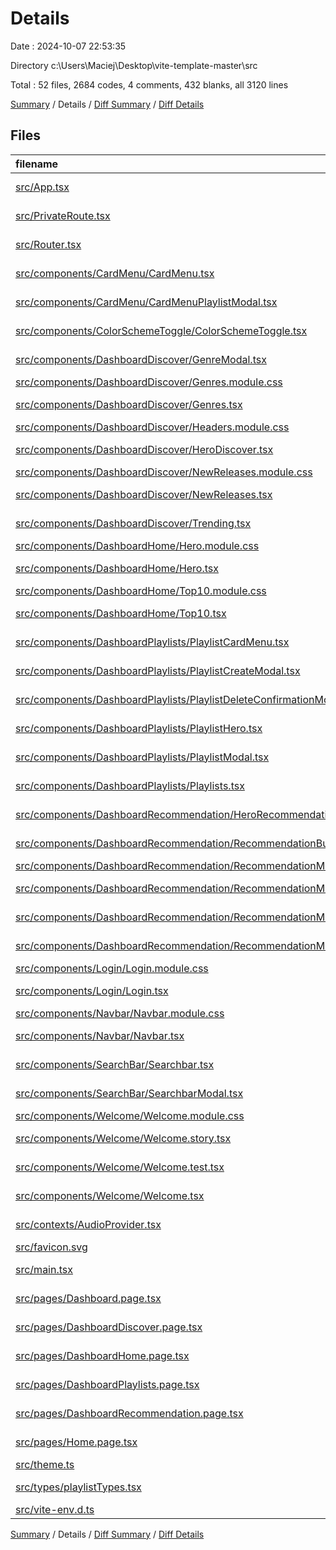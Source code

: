 # Details

Date : 2024-10-07 22:53:35

Directory c:\\Users\\Maciej\\Desktop\\vite-template-master\\src

Total : 52 files,  2684 codes, 4 comments, 432 blanks, all 3120 lines

[Summary](results.md) / Details / [Diff Summary](diff.md) / [Diff Details](diff-details.md)

## Files
| filename | language | code | comment | blank | total |
| :--- | :--- | ---: | ---: | ---: | ---: |
| [src/App.tsx](/src/App.tsx) | TypeScript JSX | 11 | 0 | 2 | 13 |
| [src/PrivateRoute.tsx](/src/PrivateRoute.tsx) | TypeScript JSX | 9 | 0 | 2 | 11 |
| [src/Router.tsx](/src/Router.tsx) | TypeScript JSX | 48 | 0 | 4 | 52 |
| [src/components/CardMenu/CardMenu.tsx](/src/components/CardMenu/CardMenu.tsx) | TypeScript JSX | 45 | 0 | 8 | 53 |
| [src/components/CardMenu/CardMenuPlaylistModal.tsx](/src/components/CardMenu/CardMenuPlaylistModal.tsx) | TypeScript JSX | 93 | 0 | 19 | 112 |
| [src/components/ColorSchemeToggle/ColorSchemeToggle.tsx](/src/components/ColorSchemeToggle/ColorSchemeToggle.tsx) | TypeScript JSX | 11 | 0 | 3 | 14 |
| [src/components/DashboardDiscover/GenreModal.tsx](/src/components/DashboardDiscover/GenreModal.tsx) | TypeScript JSX | 116 | 0 | 12 | 128 |
| [src/components/DashboardDiscover/Genres.module.css](/src/components/DashboardDiscover/Genres.module.css) | CSS | 7 | 0 | 4 | 11 |
| [src/components/DashboardDiscover/Genres.tsx](/src/components/DashboardDiscover/Genres.tsx) | TypeScript JSX | 139 | 0 | 17 | 156 |
| [src/components/DashboardDiscover/Headers.module.css](/src/components/DashboardDiscover/Headers.module.css) | CSS | 9 | 0 | 0 | 9 |
| [src/components/DashboardDiscover/HeroDiscover.tsx](/src/components/DashboardDiscover/HeroDiscover.tsx) | TypeScript JSX | 19 | 0 | 4 | 23 |
| [src/components/DashboardDiscover/NewReleases.module.css](/src/components/DashboardDiscover/NewReleases.module.css) | CSS | 42 | 0 | 9 | 51 |
| [src/components/DashboardDiscover/NewReleases.tsx](/src/components/DashboardDiscover/NewReleases.tsx) | TypeScript JSX | 136 | 0 | 13 | 149 |
| [src/components/DashboardDiscover/Trending.tsx](/src/components/DashboardDiscover/Trending.tsx) | TypeScript JSX | 138 | 0 | 23 | 161 |
| [src/components/DashboardHome/Hero.module.css](/src/components/DashboardHome/Hero.module.css) | CSS | 62 | 0 | 9 | 71 |
| [src/components/DashboardHome/Hero.tsx](/src/components/DashboardHome/Hero.tsx) | TypeScript JSX | 25 | 0 | 4 | 29 |
| [src/components/DashboardHome/Top10.module.css](/src/components/DashboardHome/Top10.module.css) | CSS | 42 | 0 | 9 | 51 |
| [src/components/DashboardHome/Top10.tsx](/src/components/DashboardHome/Top10.tsx) | TypeScript JSX | 38 | 0 | 5 | 43 |
| [src/components/DashboardPlaylists/PlaylistCardMenu.tsx](/src/components/DashboardPlaylists/PlaylistCardMenu.tsx) | TypeScript JSX | 70 | 0 | 13 | 83 |
| [src/components/DashboardPlaylists/PlaylistCreateModal.tsx](/src/components/DashboardPlaylists/PlaylistCreateModal.tsx) | TypeScript JSX | 48 | 0 | 12 | 60 |
| [src/components/DashboardPlaylists/PlaylistDeleteConfirmationModal.tsx](/src/components/DashboardPlaylists/PlaylistDeleteConfirmationModal.tsx) | TypeScript JSX | 0 | 0 | 1 | 1 |
| [src/components/DashboardPlaylists/PlaylistHero.tsx](/src/components/DashboardPlaylists/PlaylistHero.tsx) | TypeScript JSX | 22 | 0 | 5 | 27 |
| [src/components/DashboardPlaylists/PlaylistModal.tsx](/src/components/DashboardPlaylists/PlaylistModal.tsx) | TypeScript JSX | 71 | 0 | 9 | 80 |
| [src/components/DashboardPlaylists/Playlists.tsx](/src/components/DashboardPlaylists/Playlists.tsx) | TypeScript JSX | 95 | 0 | 19 | 114 |
| [src/components/DashboardRecommendation/HeroRecommendation.tsx](/src/components/DashboardRecommendation/HeroRecommendation.tsx) | TypeScript JSX | 19 | 0 | 3 | 22 |
| [src/components/DashboardRecommendation/RecommendationButtons.tsx](/src/components/DashboardRecommendation/RecommendationButtons.tsx) | TypeScript JSX | 51 | 0 | 16 | 67 |
| [src/components/DashboardRecommendation/RecommendationManual.module.css](/src/components/DashboardRecommendation/RecommendationManual.module.css) | CSS | 14 | 0 | 2 | 16 |
| [src/components/DashboardRecommendation/RecommendationManual.tsx](/src/components/DashboardRecommendation/RecommendationManual.tsx) | TypeScript JSX | 307 | 0 | 36 | 343 |
| [src/components/DashboardRecommendation/RecommendationManualModal.tsx](/src/components/DashboardRecommendation/RecommendationManualModal.tsx) | TypeScript JSX | 115 | 0 | 12 | 127 |
| [src/components/DashboardRecommendation/RecommendationModal.tsx](/src/components/DashboardRecommendation/RecommendationModal.tsx) | TypeScript JSX | 262 | 0 | 33 | 295 |
| [src/components/Login/Login.module.css](/src/components/Login/Login.module.css) | CSS | 22 | 0 | 6 | 28 |
| [src/components/Login/Login.tsx](/src/components/Login/Login.tsx) | TypeScript JSX | 131 | 0 | 27 | 158 |
| [src/components/Navbar/Navbar.module.css](/src/components/Navbar/Navbar.module.css) | CSS | 54 | 0 | 9 | 63 |
| [src/components/Navbar/Navbar.tsx](/src/components/Navbar/Navbar.tsx) | TypeScript JSX | 68 | 2 | 8 | 78 |
| [src/components/SearchBar/Searchbar.tsx](/src/components/SearchBar/Searchbar.tsx) | TypeScript JSX | 33 | 0 | 7 | 40 |
| [src/components/SearchBar/SearchbarModal.tsx](/src/components/SearchBar/SearchbarModal.tsx) | TypeScript JSX | 90 | 0 | 13 | 103 |
| [src/components/Welcome/Welcome.module.css](/src/components/Welcome/Welcome.module.css) | CSS | 9 | 0 | 2 | 11 |
| [src/components/Welcome/Welcome.story.tsx](/src/components/Welcome/Welcome.story.tsx) | TypeScript JSX | 5 | 0 | 3 | 8 |
| [src/components/Welcome/Welcome.test.tsx](/src/components/Welcome/Welcome.test.tsx) | TypeScript JSX | 11 | 0 | 2 | 13 |
| [src/components/Welcome/Welcome.tsx](/src/components/Welcome/Welcome.tsx) | TypeScript JSX | 22 | 0 | 2 | 24 |
| [src/contexts/AudioProvider.tsx](/src/contexts/AudioProvider.tsx) | TypeScript JSX | 41 | 0 | 8 | 49 |
| [src/favicon.svg](/src/favicon.svg) | XML | 1 | 0 | 1 | 2 |
| [src/main.tsx](/src/main.tsx) | TypeScript JSX | 4 | 0 | 2 | 6 |
| [src/pages/Dashboard.page.tsx](/src/pages/Dashboard.page.tsx) | TypeScript JSX | 29 | 0 | 5 | 34 |
| [src/pages/DashboardDiscover.page.tsx](/src/pages/DashboardDiscover.page.tsx) | TypeScript JSX | 19 | 0 | 5 | 24 |
| [src/pages/DashboardHome.page.tsx](/src/pages/DashboardHome.page.tsx) | TypeScript JSX | 13 | 0 | 3 | 16 |
| [src/pages/DashboardPlaylists.page.tsx](/src/pages/DashboardPlaylists.page.tsx) | TypeScript JSX | 10 | 0 | 3 | 13 |
| [src/pages/DashboardRecommendation.page.tsx](/src/pages/DashboardRecommendation.page.tsx) | TypeScript JSX | 17 | 0 | 4 | 21 |
| [src/pages/Home.page.tsx](/src/pages/Home.page.tsx) | TypeScript JSX | 11 | 0 | 2 | 13 |
| [src/theme.ts](/src/theme.ts) | TypeScript | 3 | 1 | 2 | 6 |
| [src/types/playlistTypes.tsx](/src/types/playlistTypes.tsx) | TypeScript JSX | 27 | 0 | 9 | 36 |
| [src/vite-env.d.ts](/src/vite-env.d.ts) | TypeScript | 0 | 1 | 1 | 2 |

[Summary](results.md) / Details / [Diff Summary](diff.md) / [Diff Details](diff-details.md)